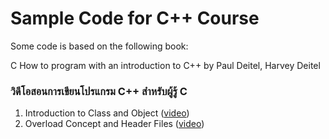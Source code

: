 # Sample Code for C++ Course

Some code is based on the following book:

C How to program with an introduction to C++ by Paul Deitel, Harvey Deitel

### วิดีโอสอนการเขียนโปรแกรม C++ สำหรับผู้รู้ C

1. Introduction to Class and Object ([video](https://www.youtube.com/playlist?list=PLFCfNaHOd4AI6ovPbgqnbfASk80V6JGGc))
2. Overload Concept and Header Files ([video](https://https://www.youtube.com/playlist?list=PLFCfNaHOd4AJWd9kTWONR6iFD3mQIiFef))


